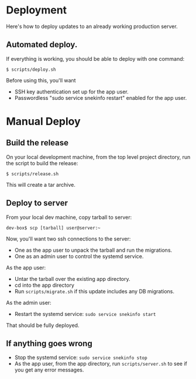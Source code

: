 
# Deployment

Here's how to deploy updates to an already working production server.

## Automated deploy.

If everything is working, you should be able to deploy with one
command:

```
$ scripts/deploy.sh
```

Before using this, you'll want

 - SSH key authentication set up for the app user.
 - Passwordless "sudo service snekinfo restart" enabled for the app user.

# Manual Deploy

## Build the release

On your local development machine, from the top level project directory, run the
script to build the release:

```
$ scripts/release.sh
```

This will create a tar archive.

## Deploy to server

From your local dev machine, copy tarball to server:

```
dev-box$ scp [tarball] user@server:~ 
```

Now, you'll want two ssh connections to the server:

 * One as the app user to unpack the tarball and run the migrations.
 * One as an admin user to control the systemd service.

As the app user:

 * Untar the tarball over the existing app directory.
 * cd into the app directory
 * Run `scripts/migrate.sh` if this update includes any DB migrations.

As the admin user:

 * Restart the systemd service: `sudo service snekinfo start`

That should be fully deployed.

## If anything goes wrong

 * Stop the systemd service: `sudo service snekinfo stop`
 * As the app user, from the app directory, run `scripts/server.sh` to see if
   you get any error messages.
